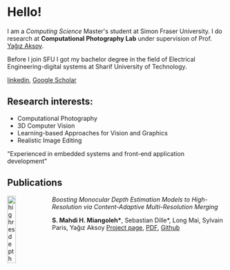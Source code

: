 # Hello!

I am a *Computing Science* Master's student at Simon Fraser University. I do research at **Computational Photography Lab** under supervision of Prof. [Yağız Aksoy](http://yaksoy.github.io/).

Before I join SFU I got my bachelor degree in the field of Electrical Engineering-digital systems at Sharif University of Technology.

[linkedin](www.linkedin.com/in/miangoleh), [Google Scholar](https://scholar.google.ca/citations?user=mqJpOqkAAAAJ&hl=en)

## Research interests:
* Computational Photography
* 3D Computer Vision
* Learning-based Approaches for Vision and Graphics
* Realistic Image Editing

"Experienced in embedded systems and front-end application development"

## Publications
[<img src="http://yaksoy.github.io/images/research/highresdepth.jpg" alt="highresdepth" 
width="20%" align="left" />](http://yaksoy.github.io/highresdepth/)

*Boosting Monocular Depth Estimation Models to High-Resolution via Content-Adaptive Multi-Resolution Merging*

**S. Mahdi H. Miangoleh\***, Sebastian Dille\*, Long Mai, Sylvain Paris, Yağız Aksoy  [Project page](http://yaksoy.github.io/highresdepth/), [PDF](http://yaksoy.github.io/papers/CVPR21-HighResDepth.pdf), [Github](https://github.com/compphoto/BoostingMonocularDepth)

